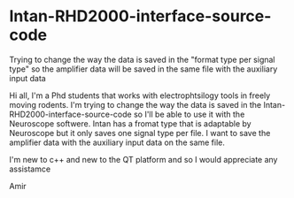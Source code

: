 # Intan-RHD2000-interface-source-code
Trying to change the way the data is saved in the "format type per signal type" so the amplifier data will be saved in the same file with the auxiliary input data

Hi all,
I'm a Phd students that works with electrophtsilogy tools in freely moving rodents. 
I'm trying to change the way the data is saved in the Intan-RHD2000-interface-source-code so I'll be able to use it with the Neuroscope softwere. Intan has a fromat type that is adaptable by Neuroscope but it only saves one signal type per file. I want to save the amplifier data with the auxiliary input data on the same file.

I'm new to c++ and new to the QT platform and so I would appreciate any assistamce 

Amir
